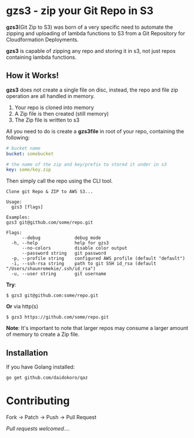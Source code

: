 # gzs3 - zip your Git Repo in S3

__gzs3__(Git Zip to S3) was born of a very specific need to automate the zipping and uploading of lambda functions to S3 from a Git Repository for Cloudformation Deployments.

__gzs3__ is capable of zipping any repo and storing it in s3, not just repos containing lambda functions.


## How it Works!

__gzs3__ does not create a single file on disc, instead, the repo and file zip operation are all handled in memory.

1. Your repo is cloned into memory
2. A Zip file is then created (still memory)
3. The Zip file is written to s3

All you need to do is create a __gzs3file__ in root of your repo, containing the following:

```yaml
# bucket name
bucket: somebucket

# the name of the zip and key/prefix to stored it under in s3
key: some/key.zip
```


Then simply call the repo using the CLI tool.

```
Clone git Repo & ZIP to AWS S3...

Usage:
  gzs3 [flags]

Examples:
gzs3 git@github.com/some/repo.git

Flags:
      --debug             debug mode
  -h, --help              help for gzs3
      --no-colors         disable color output
      --password string   git password
  -p, --profile string    configured AWS profile (default "default")
  -i, --ssh-rsa string    path to git SSH id_rsa (default "/Users/shaunremekie/.ssh/id_rsa")
  -u, --user string       git username
```

__Try__:

```
$ gzs3 git@github.com:some/repo.git
```

__Or__ via http(s)

```
$ gzs3 https://github.com/some/repo.git
```


__Note__: It's important to note that larger repos may consume a larger amount of memory to create a Zip file.

## Installation

If you have Golang installed:

`go get github.com/daidokoro/qaz`


# Contributing

Fork -> Patch -> Push -> Pull Request

_Pull requests welcomed...._
